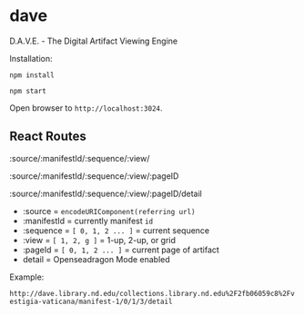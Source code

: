 # dave
D.A.V.E. - The Digital Artifact Viewing Engine

Installation:

`npm install`

`npm start`

Open browser to `http://localhost:3024`.

## React Routes

:source/:manifestId/:sequence/:view/

:source/:manifestId/:sequence/:view/:pageID

:source/:manifestId/:sequence/:view/:pageID/detail

 * :source = `encodeURIComponent(referring url)`
 * :manifestId = currently manifest `id`
 * :sequence = `[ 0, 1, 2 ... ]` = current sequence
 * :view = `[ 1, 2, g ]` = 1-up, 2-up, or grid
 * :pageId = `[ 0, 1, 2 ... ]` = current page of artifact
 * detail = Openseadragon Mode enabled

Example:

` http://dave.library.nd.edu/collections.library.nd.edu%2F2fb06059c8%2Fvestigia-vaticana/manifest-1/0/1/3/detail
`
